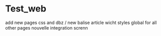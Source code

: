 # Test_web
add new pages css and dbz / new balise article wicht styles global for all other pages
nouvelle integration screnn